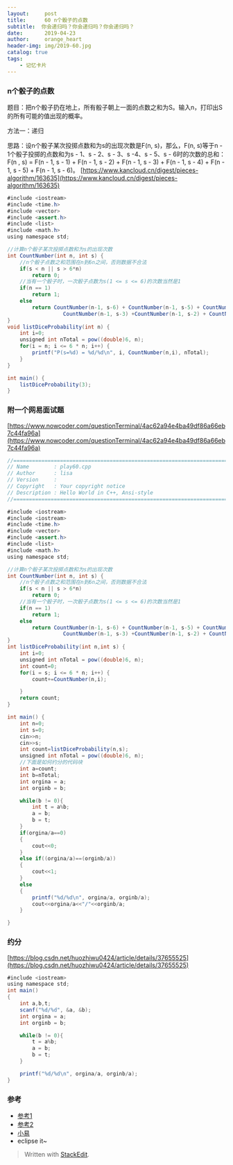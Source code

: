 ```yaml
---
layout:     post
title:      60 n个骰子的点数
subtitle:  你会递归吗？你会递归吗？你会递归吗？
date:       2019-04-23
author:     orange_heart
header-img: img/2019-60.jpg
catalog: true
tags:
    - 记忆卡片
---
```


###   n个骰子的点数

题目：把n个骰子扔在地上，所有骰子朝上一面的点数之和为S。输入n，打印出S的所有可能的值出现的概率。

方法一：递归

思路：设n个骰子某次投掷点数和为s的出现次数是F(n, s)，那么，F(n, s)等于n - 1个骰子投掷的点数和为s - 1、s - 2、s - 3、s -4、s - 5、s - 6时的次数的总和：F(n , s) = F(n - 1, s - 1) + F(n - 1, s - 2) + F(n - 1, s - 3) + F(n - 1, s - 4) + F(n - 1, s - 5) + F(n - 1, s - 6)。
[https://www.kancloud.cn/digest/pieces-algorithm/163635](https://www.kancloud.cn/digest/pieces-algorithm/163635)


```java
#include <iostream>
#include <time.h>
#include <vector>
#include <assert.h>
#include <list>
#include <math.h>
using namespace std;

//计算n个骰子某次投掷点数和为s的出现次数
int CountNumber(int n, int s) {
	//n个骰子点数之和范围在n到6n之间，否则数据不合法
	if(s < n || s > 6*n) 
		return 0;
	//当有一个骰子时，一次骰子点数为s(1 <= s <= 6)的次数当然是1
	if(n == 1) 
		return 1;
	else
		return CountNumber(n-1, s-6) + CountNumber(n-1, s-5) + CountNumber(n-1, s-4) + 
		          CountNumber(n-1, s-3) +CountNumber(n-1, s-2) + CountNumber(n-1, s-1);
}
void listDiceProbability(int n) {
	int i=0;
	unsigned int nTotal = pow((double)6, n);
	for(i = n; i <= 6 * n; i++) {
		printf("P(s=%d) = %d/%d\n", i, CountNumber(n,i), nTotal);
	}
}

int main() {
	listDiceProbability(3);
}
```




###   附一个网易面试题

[https://www.nowcoder.com/questionTerminal/4ac62a94e4ba49df86a66eb7c44fa96a](https://www.nowcoder.com/questionTerminal/4ac62a94e4ba49df86a66eb7c44fa96a)

```java
//============================================================================
// Name        : play60.cpp
// Author      : lisa
// Version     :
// Copyright   : Your copyright notice
// Description : Hello World in C++, Ansi-style
//============================================================================

#include <iostream>
#include <iostream>
#include <time.h>
#include <vector>
#include <assert.h>
#include <list>
#include <math.h>
using namespace std;

//计算n个骰子某次投掷点数和为s的出现次数
int CountNumber(int n, int s) {
	//n个骰子点数之和范围在n到6n之间，否则数据不合法
	if(s < n || s > 6*n)
		return 0;
	//当有一个骰子时，一次骰子点数为s(1 <= s <= 6)的次数当然是1
	if(n == 1)
		return 1;
	else
		return CountNumber(n-1, s-6) + CountNumber(n-1, s-5) + CountNumber(n-1, s-4) +
		          CountNumber(n-1, s-3) +CountNumber(n-1, s-2) + CountNumber(n-1, s-1);
}
int listDiceProbability(int n,int s) {
	int i=0;
	unsigned int nTotal = pow((double)6, n);
    int count=0;
	for(i = s; i <= 6 * n; i++) {
        count+=CountNumber(n,i);

	}
    return count;
}

int main() {
    int n=0;
    int s=0;
    cin>>n;
    cin>>s;
	int count=listDiceProbability(n,s);
    unsigned int nTotal = pow((double)6, n);
    //下面是如何约分的代码块
    int a=count;
    int b=nTotal;
    int orgina = a;
	int orginb = b;

	while(b != 0){
		int t = a%b;
		a = b;
		b = t;
	}
    if(orgina/a==0)
    {
        cout<<0;
    }
    else if((orgina/a)==(orginb/a))
    {
        cout<<1;
    }
    else
    {
        printf("%d/%d\n", orgina/a, orginb/a);
        cout<<orgina/a<<"/"<<orginb/a;
    }

}

```

###   约分

[https://blog.csdn.net/huozhiwu0424/article/details/37655525](https://blog.csdn.net/huozhiwu0424/article/details/37655525)

```java
#include <iostream>
using namespace std;
int main()
{
	int a,b,t;
	scanf("%d/%d", &a, &b);
	int orgina = a;
	int orginb = b;

	while(b != 0){
		t = a%b;
		a = b;
		b = t;
	}

	printf("%d/%d\n", orgina/a, orginb/a);
}

```

### 参考

- [参考1](https://github.com/zhedahht/CodingInterviewChinese2)
- [参考2](https://github.com/gatieme/CodingInterviews)
- [小易](https://www.nowcoder.com/questionTerminal/4ac62a94e4ba49df86a66eb7c44fa96a)
- eclipse it~




> Written with [StackEdit](https://stackedit.io/).

<head>
    <script src="https://cdn.mathjax.org/mathjax/latest/MathJax.js?config=TeX-AMS-MML_HTMLorMML" type="text/javascript"></script>
    <script type="text/x-mathjax-config">
        MathJax.Hub.Config({
            tex2jax: {
            skipTags: ['script', 'noscript', 'style', 'textarea', 'pre'],
            inlineMath: [['$','$']]
            }
        });
    </script>
</head>

<!--stackedit_data:
eyJoaXN0b3J5IjpbMjY3OTk0MjUyLDEyMTQwMjc1MzUsLTE0Mj
A3NzQzMjUsLTk0NDE4MzgyXX0=
-->